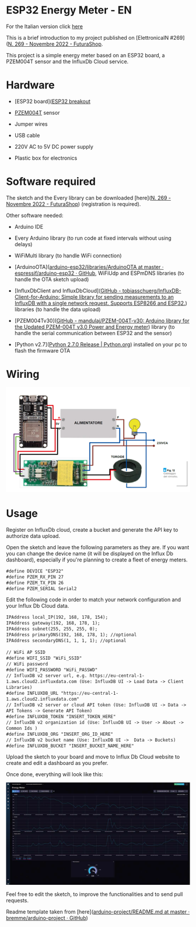 # ESP32 Energy Meter - EN

For the Italian version click [here](README.md)

This is a brief introduction to my project published on [ElettronicaIN #269]([N. 269 - Novembre 2022 - FuturaShop](https://futuranet.it/prodotto/n-269-novembre-2022/).

This project is a simple energy meter based on an ESP32 board, a PZEM004T sensor and the InfluxDb Cloud service.

# Hardware

- [ESP32 board]([ESP32 breakout](https://store.open-electronics.org/ESPWROOM32_ESP32_ESP-32S_DevelopmentBoard)

- [PZEM004T](https://futuranet.it/prodotto/energy-meter-100-a-uscita-ttl/) sensor

- Jumper wires

- USB cable

- 220V AC to 5V DC power supply

- Plastic box for electronics

# Software required

The sketch and the Every library can be downloaded [here]([N. 269 - Novembre 2022 - FuturaShop](https://futuranet.it/prodotto/n-269-novembre-2022/#tab-tab_contenuti)) (registration is required).

Other software needed:

* Arduino IDE

* Every Arduino library (to run code at fixed intervals without using delays)

* WiFiMulti library (to handle WiFi connection)

* [ArduinoOTA]([arduino-esp32/libraries/ArduinoOTA at master · espressif/arduino-esp32 · GitHub](https://github.com/espressif/arduino-esp32/tree/master/libraries/ArduinoOTA), WiFiUdp and ESPmDNS libraries (to handle the OTA sketch upload)

* [InfluxDbClient and InfluxDbCloud]([GitHub - tobiasschuerg/InfluxDB-Client-for-Arduino: Simple library for sending measurements to an InfluxDB with a single network request. Supports ESP8266 and ESP32.](https://github.com/tobiasschuerg/InfluxDB-Client-for-Arduino)) libraries (to handle the data upload)

* [PZEM004Tv30]([GitHub - mandulaj/PZEM-004T-v30: Arduino library for the Updated PZEM-004T v3.0 Power and Energy meter](https://github.com/mandulaj/PZEM-004T-v30)) library (to handle the serial communication between ESP32 and the sensor)

* [Python v2.7]([Python 2.7.0 Release | Python.org](https://www.python.org/download/releases/2.7/)) installed on your pc to flash the firmware OTA

# Wiring

![Image deactivate](img/Wiring.png)

# Usage

Register on InfluxDb cloud, create a bucket and generate the API key to authorize data upload.

Open the sketch and leave the following parameters as they are. If you want you can change the device name (it will be displayed on the Influx Db dashboard), especially if you're planning to create a fleet of energy meters.

```arduino
#define DEVICE "ESP32"
#define PZEM_RX_PIN 27
#define PZEM_TX_PIN 26
#define PZEM_SERIAL Serial2
```

Edit the following code in order to match your network configuration and your Influx Db Cloud data.

```arduino
IPAddress local_IP(192, 168, 178, 154);
IPAddress gateway(192, 168, 178, 1);
IPAddress subnet(255, 255, 255, 0);
IPAddress primaryDNS(192, 168, 178, 1); //optional
IPAddress secondaryDNS(1, 1, 1, 1); //optional

// WiFi AP SSID
#define WIFI_SSID "WiFi_SSID"
// WiFi password
#define WIFI_PASSWORD "WiFi_PASSWD"
// InfluxDB v2 server url, e.g. https://eu-central-1-1.aws.cloud2.influxdata.com (Use: InfluxDB UI -> Load Data -> Client Libraries)
#define INFLUXDB_URL "https://eu-central-1-1.aws.cloud2.influxdata.com"
// InfluxDB v2 server or cloud API token (Use: InfluxDB UI -> Data -> API Tokens -> Generate API Token)
#define INFLUXDB_TOKEN "INSERT_TOKEN_HERE"
// InfluxDB v2 organization id (Use: InfluxDB UI -> User -> About -> Common Ids )
#define INFLUXDB_ORG "INSERT_ORG_ID_HERE"
// InfluxDB v2 bucket name (Use: InfluxDB UI ->  Data -> Buckets)
#define INFLUXDB_BUCKET "INSERT_BUCKET_NAME_HERE"
```

Upload the sketch to your board and move to Influx Db Cloud website to create and edit a dashboard as you prefer.

Once done, everything will look like this:

 ![Image deactivate](img/dashboard.png)





Feel free to edit the sketch, to improve the functionalities and to send pull requests.

Readme template taken from [here]([arduino-project/README.md at master · bremme/arduino-project · GitHub](https://github.com/bremme/arduino-project/blob/master/README.md))
